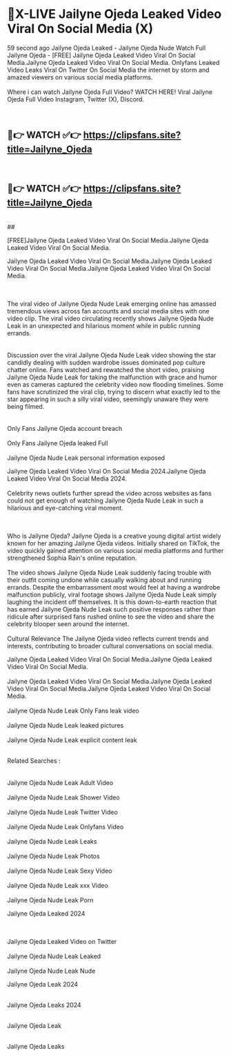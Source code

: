 # 🔴X-LIVE Jailyne Ojeda Leaked Video Viral On Social Media (X)<br>


59 second ago Jailyne Ojeda Leaked  - Jailyne Ojeda Nude  Watch Full Jailyne Ojeda - [FREE] Jailyne Ojeda Leaked Video Viral On Social Media.Jailyne Ojeda Leaked Video Viral On Social Media.   Onlyfans Leaked Video Leaks Viral On Twitter On Social Media the internet by storm and amazed viewers on various social media platforms. <br><br>
Where i can watch Jailyne Ojeda Full Video? WATCH HERE! Viral Jailyne Ojeda Full Video Instagram, Twitter (X), Discord. <br>


 <br>

##  🔴👉 WATCH ✅👉  <a href="https://clipsfans.site?title=Jailyne_Ojeda&ref=git">https://clipsfans.site?title=Jailyne_Ojeda</a> <br>
  <br>

##  🔴👉 WATCH ✅👉  <a href="https://clipsfans.site?title=Jailyne_Ojeda&ref=git">https://clipsfans.site?title=Jailyne_Ojeda</a> <br>
  <br>
  ##



[FREE]Jailyne Ojeda Leaked Video Viral On Social Media.Jailyne Ojeda Leaked Video Viral On Social Media. <br>

Jailyne Ojeda Leaked Video Viral On Social Media.Jailyne Ojeda Leaked Video Viral On Social Media.Jailyne Ojeda Leaked Video Viral On Social Media. <br>


  <br>

  <br>
The viral video of Jailyne Ojeda Nude Leak emerging online has amassed tremendous views across fan accounts and social media sites with one video clip. The viral video circulating recently shows Jailyne Ojeda Nude Leak in an unexpected and hilarious moment while in public running errands.<br>
<br>


<br>
Discussion over the viral Jailyne Ojeda Nude Leak video showing the star candidly dealing with sudden wardrobe issues dominated pop culture chatter online. Fans watched and rewatched the short video, praising Jailyne Ojeda Nude Leak for taking the malfunction with grace and humor even as cameras captured the celebrity video now flooding timelines. Some fans have scrutinized the viral clip, trying to discern what exactly led to the star appearing in such a silly viral video, seemingly unaware they were being filmed.<br>
<br>
<br> 
Only Fans Jailyne Ojeda account breach<br>
<br>
Only Fans Jailyne Ojeda leaked Full <br>
<br>
Jailyne Ojeda Nude Leak personal information exposed<br>

Jailyne Ojeda Leaked Video Viral On Social Media 2024.Jailyne Ojeda Leaked Video Viral On Social Media 2024. <br>
<br>
Celebrity news outlets further spread the video across websites as fans could not get enough of watching Jailyne Ojeda Nude Leak in such a hilarious and eye-catching viral moment.<br>
<br>

<br>
Who is Jailyne Ojeda? Jailyne Ojeda is a creative young digital artist widely known for her amazing Jailyne Ojeda videos. Initially shared on TikTok, the video quickly gained attention on various social media platforms and further strengthened Sophia Rain's online reputation.<br>
<br>
The video shows Jailyne Ojeda Nude Leak suddenly facing trouble with their outfit coming undone while casually walking about and running errands. Despite the embarrassment most would feel at having a wardrobe malfunction publicly, viral footage shows Jailyne Ojeda Nude Leak simply laughing the incident off themselves. It is this down-to-earth reaction that has earned Jailyne Ojeda Nude Leak such positive responses rather than ridicule after surprised fans rushed online to see the video and share the celebrity blooper seen around the internet.<br>
<br>
Cultural Relevance The Jailyne Ojeda video reflects current trends and interests, contributing to broader cultural conversations on social media.<br>

Jailyne Ojeda Leaked Video Viral On Social Media.Jailyne Ojeda Leaked Video Viral On Social Media.<br>
<br>
Jailyne Ojeda Leaked Video Viral On Social Media.Jailyne Ojeda Leaked Video Viral On Social Media.Jailyne Ojeda Leaked Video Viral On Social Media.<br>
<br>
Jailyne Ojeda Nude Leak Only Fans leak video<br>
<br>
Jailyne Ojeda Nude Leak leaked pictures<br>
<br>
Jailyne Ojeda Nude Leak explicit content leak<br>


<br>
Related Searches :<br>
<br>

<br>
Jailyne Ojeda Nude Leak Adult Video<br>
<br>
Jailyne Ojeda Nude Leak Shower Video<br>
<br>
Jailyne Ojeda Nude Leak Twitter Video<br>
<br>
Jailyne Ojeda Nude Leak Onlyfans Video<br>
<br>
Jailyne Ojeda Nude Leak Leaks<br>
<br>
Jailyne Ojeda Nude Leak Photos<br>

<br>
Jailyne Ojeda Nude Leak Sexy Video<br>
<br>
Jailyne Ojeda Nude Leak xxx Video<br>
<br>
Jailyne Ojeda Nude Leak Porn<br>

Jailyne Ojeda  Leaked 2024 <br> <br>
<br>

Jailyne Ojeda Leaked Video on Twitter <br>
<br>
Jailyne Ojeda Nude Leak Leaked<br>
<br>
Jailyne Ojeda Nude Leak Nude<br>


Jailyne Ojeda  Leak 2024 <br> <br>



Jailyne Ojeda  Leaks 2024 <br> <br>



 
Jailyne Ojeda  Leak<br> <br>



Jailyne Ojeda  Leaks<br> <br>





</p>




 



</p>











